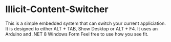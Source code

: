 # Illicit-Content-Switcher

This is a simple embedded system that can switch your current appliciation. 
It is designed to either ALT + TAB, Show Desktop or ALT + F4.
It uses an Arduino and .NET 8 Windows Form
Feel free to use how you see fit.

